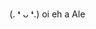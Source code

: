 (. ❛ ᴗ ❛.)
oi eh a Ale
 



<!---
chu2yaa/chu2yaa is a ✨ special ✨ repository because its `README.md` (this file) appears on your GitHub profile.
You can click the Preview link to take a look at your changes.
--->
